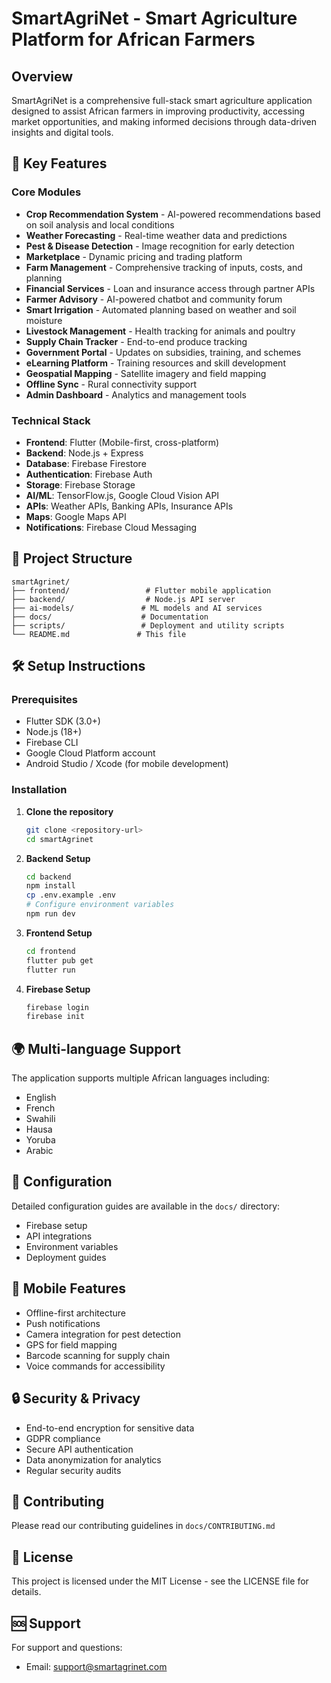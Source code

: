 # SmartAgriNet - Smart Agriculture Platform for African Farmers

## Overview
SmartAgriNet is a comprehensive full-stack smart agriculture application designed to assist African farmers in improving productivity, accessing market opportunities, and making informed decisions through data-driven insights and digital tools.

## 🚀 Key Features

### Core Modules
- **Crop Recommendation System** - AI-powered recommendations based on soil analysis and local conditions
- **Weather Forecasting** - Real-time weather data and predictions
- **Pest & Disease Detection** - Image recognition for early detection
- **Marketplace** - Dynamic pricing and trading platform
- **Farm Management** - Comprehensive tracking of inputs, costs, and planning
- **Financial Services** - Loan and insurance access through partner APIs
- **Farmer Advisory** - AI-powered chatbot and community forum
- **Smart Irrigation** - Automated planning based on weather and soil moisture
- **Livestock Management** - Health tracking for animals and poultry
- **Supply Chain Tracker** - End-to-end produce tracking
- **Government Portal** - Updates on subsidies, training, and schemes
- **eLearning Platform** - Training resources and skill development
- **Geospatial Mapping** - Satellite imagery and field mapping
- **Offline Sync** - Rural connectivity support
- **Admin Dashboard** - Analytics and management tools
### Technical Stack
- **Frontend**: Flutter (Mobile-first, cross-platform)
- **Backend**: Node.js + Express
- **Database**: Firebase Firestore
- **Authentication**: Firebase Auth
- **Storage**: Firebase Storage
- **AI/ML**: TensorFlow.js, Google Cloud Vision API
- **APIs**: Weather APIs, Banking APIs, Insurance APIs
- **Maps**: Google Maps API
- **Notifications**: Firebase Cloud Messaging

## 📁 Project Structure
```
smartAgrinet/
├── frontend/                 # Flutter mobile application
├── backend/                  # Node.js API server
├── ai-models/               # ML models and AI services
├── docs/                    # Documentation
├── scripts/                 # Deployment and utility scripts
└── README.md               # This file
```

## 🛠️ Setup Instructions

### Prerequisites
- Flutter SDK (3.0+)
- Node.js (18+)
- Firebase CLI
- Google Cloud Platform account
- Android Studio / Xcode (for mobile development)

### Installation

1. **Clone the repository**
   ```bash
   git clone <repository-url>
   cd smartAgrinet
   ```

2. **Backend Setup**
   ```bash
   cd backend
   npm install
   cp .env.example .env
   # Configure environment variables
   npm run dev
   ```

3. **Frontend Setup**
   ```bash
   cd frontend
   flutter pub get
   flutter run
   ```

4. **Firebase Setup**
   ```bash
   firebase login
   firebase init
   ```

## 🌍 Multi-language Support
The application supports multiple African languages including:
- English
- French
- Swahili
- Hausa
- Yoruba
- Arabic

## 🔧 Configuration
Detailed configuration guides are available in the `docs/` directory:
- Firebase setup
- API integrations
- Environment variables
- Deployment guides

## 📱 Mobile Features
- Offline-first architecture
- Push notifications
- Camera integration for pest detection
- GPS for field mapping
- Barcode scanning for supply chain
- Voice commands for accessibility

## 🔒 Security & Privacy
- End-to-end encryption for sensitive data
- GDPR compliance
- Secure API authentication
- Data anonymization for analytics
- Regular security audits

## 🤝 Contributing
Please read our contributing guidelines in `docs/CONTRIBUTING.md`

## 📄 License
This project is licensed under the MIT License - see the LICENSE file for details.

## 🆘 Support
For support and questions:
- Email: support@smartagrinet.com






